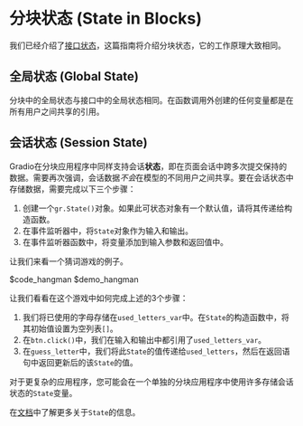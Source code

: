 # 分块状态 (State in Blocks)

我们已经介绍了[接口状态](https://gradio.app/interface-state)，这篇指南将介绍分块状态，它的工作原理大致相同。

## 全局状态 (Global State)

分块中的全局状态与接口中的全局状态相同。在函数调用外创建的任何变量都是在所有用户之间共享的引用。

## 会话状态 (Session State)

Gradio在分块应用程序中同样支持会话**状态**，即在页面会话中跨多次提交保持的数据。需要再次强调，会话数据*不会*在模型的不同用户之间共享。要在会话状态中存储数据，需要完成以下三个步骤：

1. 创建一个`gr.State()`对象。如果此可状态对象有一个默认值，请将其传递给构造函数。
2. 在事件监听器中，将`State`对象作为输入和输出。
3. 在事件监听器函数中，将变量添加到输入参数和返回值中。

让我们来看一个猜词游戏的例子。

$code_hangman
$demo_hangman

让我们看看在这个游戏中如何完成上述的3个步骤：

1. 我们将已使用的字母存储在`used_letters_var`中。在`State`的构造函数中，将其初始值设置为空列表`[]`。
2. 在`btn.click()`中，我们在输入和输出中都引用了`used_letters_var`。
3. 在`guess_letter`中，我们将此`State`的值传递给`used_letters`，然后在返回语句中返回更新后的该`State`的值。

对于更复杂的应用程序，您可能会在一个单独的分块应用程序中使用许多存储会话状态的`State`变量。

在[文档](https://gradio.app/docs#state)中了解更多关于`State`的信息。



